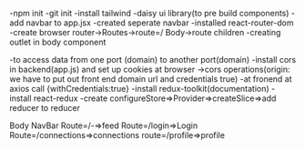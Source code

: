 -npm init
-git init 
-install tailwind
-daisy ui library(to pre build components)
-add navbar to app.jsx
-created seperate navbar
-installed react-router-dom
-create browser router->Routes->route=/ Body->route children
-creating outlet in body component

-to access data from one port (domain) to another port(domain)
-install cors in backend(app.js) and set up cookies at browser ->cors operations(origin: we have to put out front end domain url and credentials true)
-at fronend at axios call {withCredentials:true}
-install redux-toolkit(documentation)
-install react-redux 
-create configureStore=>Provider=>createSlice=>add reducer to reducer



Body
    NavBar
    Route=/-=>feed
    Route=/login=>Login
    Route=/connections=>connections
    route=/profile=>profile